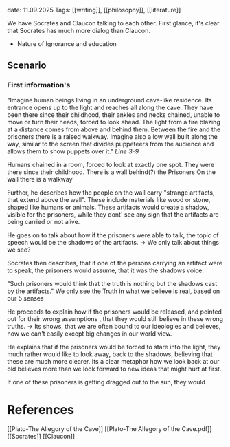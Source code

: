 date: 11.09.2025
Tags: [[writing]], [[philosophy]], [[literature]]

We have Socrates and Claucon talking to each other. First glance, it's clear that Socrates has much more dialog than Claucon. 

- Nature of Ignorance and education

## Scenario

### First information's

"Imagine human beings living in an underground cave-like residence. Its entrance opens up to the light and reaches all along
the cave. They have been there since their childhood, their ankles and necks chained,
unable to move or turn their heads, forced to look ahead. The light from a fire blazing at a
distance comes from above and behind them. Between the fire and the prisoners there is a
raised walkway. Imagine also a low wall built along the way, similar to the screen that
divides puppeteers from the audience and allows them to show puppets over it."
_Line 3-9_

Humans chained in a room, forced to look at exactly one spot. They were there since their childhood. There is a wall behind(?) the Prisoners
On the wall there is a walkway

Further, he describes how the people on the wall carry "strange artifacts, that extend above the wall". These include materials like wood or stone, shaped like humans or animals. These artifacts would create a shadow, visible for the prisoners, while they dont' see any sign that the artifacts are being carried or not alive.

He goes on to talk about how if the prisoners were able to talk, the topic of speech would be the shadows of the artifacts. -> We only talk about things we see?

Socrates then describes, that if one of the persons carrying an artifact were to speak, the prisoners would assume, that it was the shadows voice. 

"Such prisoners would think that the truth is nothing but the shadows cast by the artifacts."
We only see the Truth in what we believe is real, based on our 5 senses

He proceeds to explain how if the prisoners would be released, and pointed out for their wrong assumptions , that they would still believe in these wrong truths. -> Its shows, that we are often bound to our ideologies and believes, how we can't easily except big changes in our world view.

He explains that if the prisoners would be forced to stare into the light, they much rather would like to look away, back to the shadows, believing that these are much more clearer. Its a clear metaphor how we look back at our old believes more than we look forward to new ideas that might hurt at first. 

If one of these prisoners is getting dragged out to the sun, they would 


# References
[[Plato-The Allegory of the Cave]]
[[Plato-The Allegory of the Cave.pdf]]
[[Socrates]]
[[Claucon]]